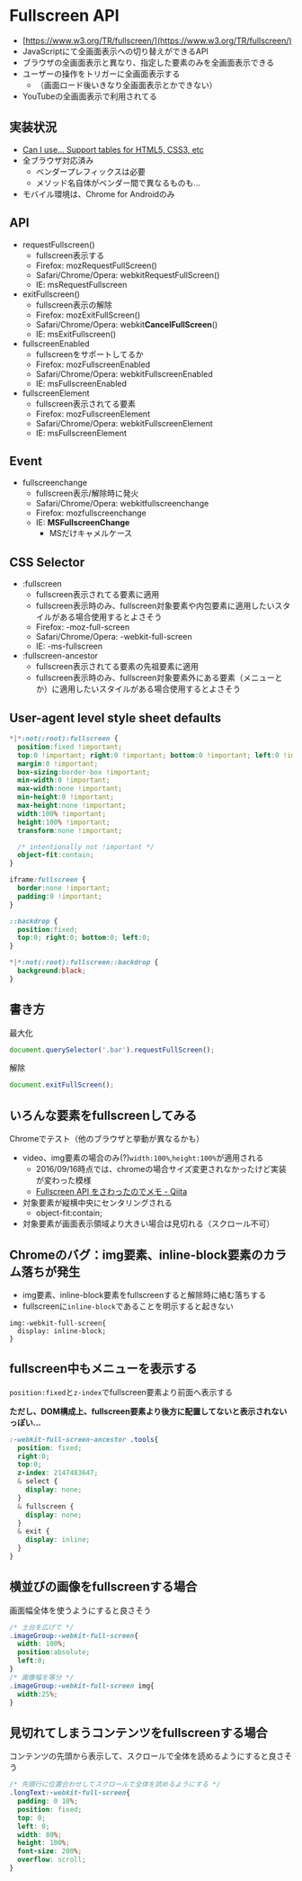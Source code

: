 # Fullscreen API

- [https://www.w3.org/TR/fullscreen/](https://www.w3.org/TR/fullscreen/)
- JavaScriptにて全画面表示への切り替えができるAPI
- ブラウザの全画面表示と異なり、指定した要素のみを全画面表示できる
- ユーザーの操作をトリガーに全画面表示する
  - （画面ロード後いきなり全画面表示とかできない）
- YouTubeの全画面表示で利用されてる

## 実装状況

- [Can I use... Support tables for HTML5, CSS3, etc](http://caniuse.com/#search=fullscreen)
- 全ブラウザ対応済み
  - ベンダープレフィックスは必要
  - メソッド名自体がベンダー間で異なるものも...
- モバイル環境は、Chrome for Androidのみ

## API

- requestFullscreen()
  - fullscreen表示する
  - Firefox: mozRequestFullScreen()
  - Safari/Chrome/Opera: webkitRequestFullScreen()
  - IE: msRequestFullscreen
- exitFullscreen()
  - fullscreen表示の解除
  - Firefox: mozExitFullScreen()
  - Safari/Chrome/Opera: webkit**CancelFullScreen**()
  - IE: msExitFullscreen()
- fullscreenEnabled
  - fullscreenをサポートしてるか
  - Firefox: mozFullscreenEnabled
  - Safari/Chrome/Opera: webkitFullscreenEnabled
  - IE: msFullscreenEnabled
- fullscreenElement
  - fullscreen表示されてる要素
  - Firefox: mozFullscreenElement
  - Safari/Chrome/Opera: webkitFullscreenElement
  - IE: msFullscreenElement


## Event

- fullscreenchange
  - fullscreen表示/解除時に発火
  - Safari/Chrome/Opera: webkitfullscreenchange
  - Firefox: mozfullscreenchange
  - IE: **MSFullscreenChange**
    - MSだけキャメルケース


## CSS Selector

- :fullscreen
  - fullscreen表示されてる要素に適用
  - fullscreen表示時のみ、fullscreen対象要素や内包要素に適用したいスタイルがある場合使用するとよさそう
  - Firefox: -moz-full-screen
  - Safari/Chrome/Opera: -webkit-full-screen
  - IE: -ms-fullscreen
- :fullscreen-ancestor
  - fullscreen表示されてる要素の先祖要素に適用
  - fullscreen表示時のみ、fullscreen対象要素外にある要素（メニューとか）に適用したいスタイルがある場合使用するとよさそう

## User-agent level style sheet defaults

```css
*|*:not(:root):fullscreen {
  position:fixed !important;
  top:0 !important; right:0 !important; bottom:0 !important; left:0 !important;
  margin:0 !important;
  box-sizing:border-box !important;
  min-width:0 !important;
  max-width:none !important;
  min-height:0 !important;
  max-height:none !important;
  width:100% !important;
  height:100% !important;
  transform:none !important;

  /* intentionally not !important */
  object-fit:contain;
}

iframe:fullscreen {
  border:none !important;
  padding:0 !important;
}

::backdrop {
  position:fixed;
  top:0; right:0; bottom:0; left:0;
}

*|*:not(:root):fullscreen::backdrop {
  background:black;
}
```

## 書き方

最大化

```javascript
document.querySelector('.bar').requestFullScreen();
```

解除

```javascript
document.exitFullScreen();
```

## いろんな要素をfullscreenしてみる

Chromeでテスト（他のブラウザと挙動が異なるかも）

- video、img要素の場合のみ(?)`width:100%`,`height:100%`が適用される
  - 2016/09/16時点では、chromeの場合サイズ変更されなかったけど実装が変わった模様
  - [Fullscreen API をさわったのでメモ - Qiita](http://qiita.com/cyokodog@github/items/78998b7a3dbe07065712)
- 対象要素が縦横中央にセンタリングされる
  - object-fit:contain;
- 対象要素が画面表示領域より大きい場合は見切れる（スクロール不可）

## Chromeのバグ：img要素、inline-block要素のカラム落ちが発生

- img要素、inline-block要素をfullscreenすると解除時に絡む落ちする
- fullscreenに`inline-block`であることを明示すると起きない

```
img:-webkit-full-screen{
  display: inline-block;
}
```

## fullscreen中もメニューを表示する

`position:fixed`と`z-index`でfullscreen要素より前面へ表示する

**ただし、DOM構成上、fullscreen要素より後方に配置してないと表示されないっぽい...**

```css
:-webkit-full-screen-ancestor .tools{
  position: fixed;
  right:0;
  top:0;
  z-index: 2147483647;
  & select {
    display: none;
  }
  & fullscreen {
    display: none;
  }
  & exit {
    display: inline;
  }
}
```


## 横並びの画像をfullscreenする場合

画面幅全体を使うようにすると良さそう

```css
/* 土台を広げて */
.imageGroup:-webkit-full-screen{
  width: 100%;
  position:absolute;
  left:0;
}
/* 画像幅を等分 */
.imageGroup:-webkit-full-screen img{
  width:25%;
}
```

## 見切れてしまうコンテンツをfullscreenする場合

コンテンツの先頭から表示して、スクロールで全体を読めるようにすると良さそう

```css
/* 先頭行に位置合わせしてスクロールで全体を読めるようにする */
.longText:-webkit-full-screen{
  padding: 0 10%;
  position: fixed;
  top: 0;
  left: 0;
  width: 80%;
  height: 100%;
  font-size: 200%;
  overflow: scroll;
}
```

